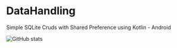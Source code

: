 # DataHandling
Simple SQLite Cruds with Shared Preference using Kotlin - Android

![GitHub stats](https://github-readme-stats.vercel.app/api?username=HIMESH1018&show_icons=true&theme=radical)
